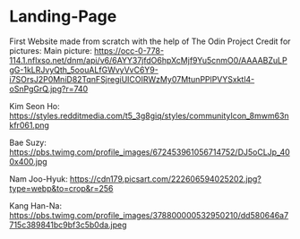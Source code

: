 # Landing-Page
First Website made from scratch with the help of The Odin Project
Credit for pictures:
Main picture: https://occ-0-778-114.1.nflxso.net/dnm/api/v6/6AYY37jfdO6hpXcMjf9Yu5cnmO0/AAAABZuLPgG-1kLRJvyQth_5oouALfGWvyVvC6Y9-i7SOrsJ2P0MniD82TqnFSjregiUICOIRWzMy07MtunPPlPVYSxktl4-oSnPgGrQ.jpg?r=740

Kim Seon Ho: https://styles.redditmedia.com/t5_3g8giq/styles/communityIcon_8mwm63nkfr061.png

Bae Suzy: https://pbs.twimg.com/profile_images/672453961056714752/DJ5oCLJp_400x400.jpg

Nam Joo-Hyuk: https://cdn179.picsart.com/222606594025202.jpg?type=webp&to=crop&r=256

Kang Han-Na: https://pbs.twimg.com/profile_images/378800000532950210/dd580646a7715c389841bc9bf3c5b0da.jpeg